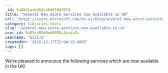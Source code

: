 ```yaml
---
_id: 5a88e1acbd6dca0d5f0d20f6
title: "Several New Azure Services now available in UK"
url: 'https://azure.microsoft.com/en-us/blog/several-new-azure-services-now-available-in-uk/'
category: libraries-tools
slug: 'several-new-azure-services-now-available-in-uk'
user_id: 5a83ce59d6eb0005c4ecda2c
username: 'bill-s'
createdOn: '2016-12-17T22:04:18.000Z'
tags: []
---
```


We’re pleased to announce the following services which are now available in the UK!
